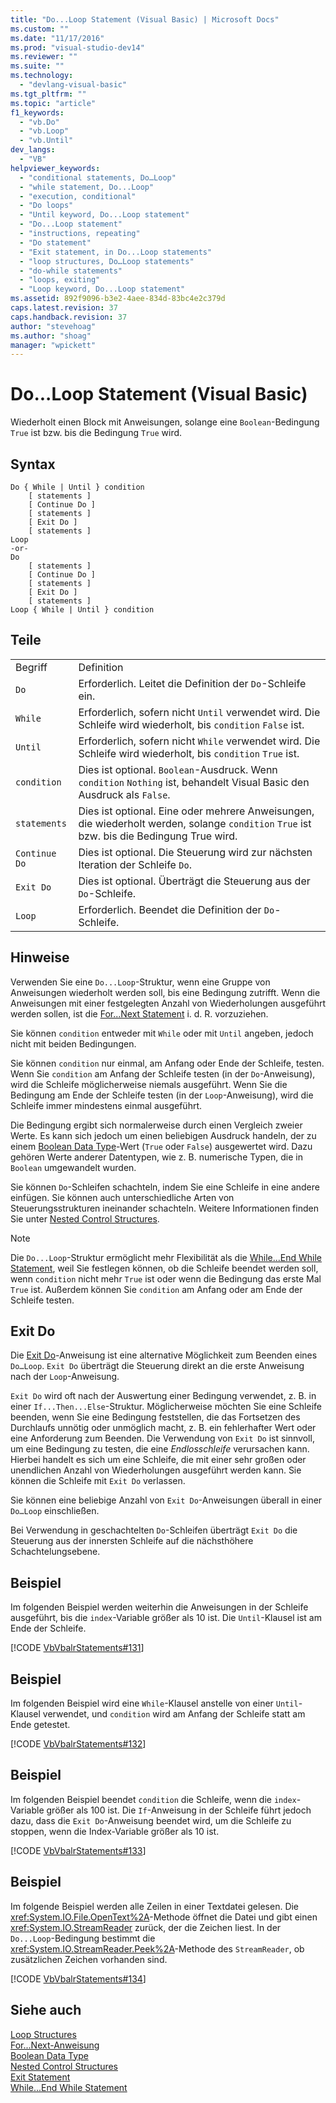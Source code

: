 ```yaml
---
title: "Do...Loop Statement (Visual Basic) | Microsoft Docs"
ms.custom: ""
ms.date: "11/17/2016"
ms.prod: "visual-studio-dev14"
ms.reviewer: ""
ms.suite: ""
ms.technology: 
  - "devlang-visual-basic"
ms.tgt_pltfrm: ""
ms.topic: "article"
f1_keywords: 
  - "vb.Do"
  - "vb.Loop"
  - "vb.Until"
dev_langs: 
  - "VB"
helpviewer_keywords: 
  - "conditional statements, Do…Loop"
  - "while statement, Do...Loop"
  - "execution, conditional"
  - "Do loops"
  - "Until keyword, Do...Loop statement"
  - "Do...Loop statement"
  - "instructions, repeating"
  - "Do statement"
  - "Exit statement, in Do...Loop statements"
  - "loop structures, Do…Loop statements"
  - "do-while statements"
  - "loops, exiting"
  - "Loop keyword, Do...Loop statement"
ms.assetid: 892f9096-b3e2-4aee-834d-83bc4e2c379d
caps.latest.revision: 37
caps.handback.revision: 37
author: "stevehoag"
ms.author: "shoag"
manager: "wpickett"
---
```

# Do...Loop Statement (Visual Basic)
Wiederholt einen Block mit Anweisungen, solange eine `Boolean`\-Bedingung `True` ist bzw. bis die Bedingung `True` wird.  
  
## Syntax  
  
```  
Do { While | Until } condition  
    [ statements ]  
    [ Continue Do ]  
    [ statements ]  
    [ Exit Do ]  
    [ statements ]  
Loop  
-or-  
Do  
    [ statements ]  
    [ Continue Do ]  
    [ statements ]  
    [ Exit Do ]  
    [ statements ]  
Loop { While | Until } condition  
```  
  
## Teile  
  
|||  
|-|-|  
|Begriff|Definition|  
|`Do`|Erforderlich.  Leitet die Definition der `Do`\-Schleife ein.|  
|`While`|Erforderlich, sofern nicht `Until` verwendet wird.  Die Schleife wird wiederholt, bis `condition` `False` ist.|  
|`Until`|Erforderlich, sofern nicht `While` verwendet wird.  Die Schleife wird wiederholt, bis `condition` `True` ist.|  
|`condition`|Dies ist optional.  `Boolean`\-Ausdruck.  Wenn `condition` `Nothing` ist, behandelt Visual Basic den Ausdruck als `False`.|  
|`statements`|Dies ist optional.  Eine oder mehrere Anweisungen, die wiederholt werden, solange `condition` `True` ist bzw. bis die Bedingung True wird.|  
|`Continue Do`|Dies ist optional.  Die Steuerung wird zur nächsten Iteration der Schleife `Do`.|  
|`Exit Do`|Dies ist optional.  Überträgt die Steuerung aus der `Do`\-Schleife.|  
|`Loop`|Erforderlich.  Beendet die Definition der `Do`\-Schleife.|  
  
## Hinweise  
 Verwenden Sie eine `Do...Loop`\-Struktur, wenn eine Gruppe von Anweisungen wiederholt werden soll, bis eine Bedingung zutrifft.  Wenn die Anweisungen mit einer festgelegten Anzahl von Wiederholungen ausgeführt werden sollen, ist die [For...Next Statement](../../../visual-basic/language-reference/statements/for-next-statement.md) i. d. R. vorzuziehen.  
  
 Sie können `condition` entweder mit `While` oder mit `Until` angeben, jedoch nicht mit beiden Bedingungen.  
  
 Sie können `condition` nur einmal, am Anfang oder Ende der Schleife, testen.  Wenn Sie `condition` am Anfang der Schleife testen \(in der `Do`\-Anweisung\), wird die Schleife möglicherweise niemals ausgeführt.  Wenn Sie die Bedingung am Ende der Schleife testen \(in der `Loop`\-Anweisung\), wird die Schleife immer mindestens einmal ausgeführt.  
  
 Die Bedingung ergibt sich normalerweise durch einen Vergleich zweier Werte. Es kann sich jedoch um einen beliebigen Ausdruck handeln, der zu einem [Boolean Data Type](../../../visual-basic/language-reference/data-types/boolean-data-type.md)\-Wert \(`True` oder `False`\) ausgewertet wird.  Dazu gehören Werte anderer Datentypen, wie z. B. numerische Typen, die in `Boolean` umgewandelt wurden.  
  
 Sie können `Do`\-Schleifen schachteln, indem Sie eine Schleife in eine andere einfügen.  Sie können auch unterschiedliche Arten von Steuerungsstrukturen ineinander schachteln.  Weitere Informationen finden Sie unter [Nested Control Structures](../../../visual-basic/programming-guide/language-features/control-flow/nested-control-structures.md).  
  
> [!NOTE]
>  Die `Do...Loop`\-Struktur ermöglicht mehr Flexibilität als die [While...End While Statement](../../../visual-basic/language-reference/statements/while-end-while-statement.md), weil Sie festlegen können, ob die Schleife beendet werden soll, wenn `condition` nicht mehr `True` ist oder wenn die Bedingung das erste Mal `True` ist.  Außerdem können Sie `condition` am Anfang oder am Ende der Schleife testen.  
  
## Exit Do  
 Die [Exit Do](../../../visual-basic/language-reference/statements/exit-statement.md)\-Anweisung ist eine alternative Möglichkeit zum Beenden eines `Do…Loop`.  `Exit Do` überträgt die Steuerung direkt an die erste Anweisung nach der `Loop`\-Anweisung.  
  
 `Exit Do` wird oft nach der Auswertung einer Bedingung verwendet, z. B. in einer `If...Then...Else`\-Struktur.  Möglicherweise möchten Sie eine Schleife beenden, wenn Sie eine Bedingung feststellen, die das Fortsetzen des Durchlaufs unnötig oder unmöglich macht, z. B. ein fehlerhafter Wert oder eine Anforderung zum Beenden.  Die Verwendung von `Exit Do` ist sinnvoll, um eine Bedingung zu testen, die eine *Endlosschleife* verursachen kann. Hierbei handelt es sich um eine Schleife, die mit einer sehr großen oder unendlichen Anzahl von Wiederholungen ausgeführt werden kann.  Sie können die Schleife mit `Exit Do` verlassen.  
  
 Sie können eine beliebige Anzahl von `Exit Do`\-Anweisungen überall in einer `Do…Loop` einschließen.  
  
 Bei Verwendung in geschachtelten `Do`\-Schleifen überträgt `Exit Do` die Steuerung aus der innersten Schleife auf die nächsthöhere Schachtelungsebene.  
  
## Beispiel  
 Im folgenden Beispiel werden weiterhin die Anweisungen in der Schleife ausgeführt, bis die `index`\-Variable größer als 10 ist.  Die `Until`\-Klausel ist am Ende der Schleife.  
  
 [!CODE [VbVbalrStatements#131](../CodeSnippet/VS_Snippets_VBCSharp/VbVbalrStatements#131)]  
  
## Beispiel  
 Im folgenden Beispiel wird eine `While`\-Klausel anstelle von einer `Until`\-Klausel verwendet, und `condition` wird am Anfang der Schleife statt am Ende getestet.  
  
 [!CODE [VbVbalrStatements#132](../CodeSnippet/VS_Snippets_VBCSharp/VbVbalrStatements#132)]  
  
## Beispiel  
 Im folgenden Beispiel beendet `condition` die Schleife, wenn die `index`\-Variable größer als 100 ist.  Die `If`\-Anweisung in der Schleife führt jedoch dazu, dass die `Exit Do`\-Anweisung beendet wird, um die Schleife zu stoppen, wenn die Index\-Variable größer als 10 ist.  
  
 [!CODE [VbVbalrStatements#133](../CodeSnippet/VS_Snippets_VBCSharp/VbVbalrStatements#133)]  
  
## Beispiel  
 Im folgende Beispiel werden alle Zeilen in einer Textdatei gelesen.  Die <xref:System.IO.File.OpenText%2A>\-Methode öffnet die Datei und gibt einen <xref:System.IO.StreamReader> zurück, der die Zeichen liest.  In der `Do...Loop`\-Bedingung bestimmt die <xref:System.IO.StreamReader.Peek%2A>\-Methode des `StreamReader`, ob zusätzlichen Zeichen vorhanden sind.  
  
 [!CODE [VbVbalrStatements#134](../CodeSnippet/VS_Snippets_VBCSharp/VbVbalrStatements#134)]  
  
## Siehe auch  
 [Loop Structures](../../../visual-basic/programming-guide/language-features/control-flow/loop-structures.md)   
 [For...Next\-Anweisung](../../../visual-basic/language-reference/statements/for-next-statement.md)   
 [Boolean Data Type](../../../visual-basic/language-reference/data-types/boolean-data-type.md)   
 [Nested Control Structures](../../../visual-basic/programming-guide/language-features/control-flow/nested-control-structures.md)   
 [Exit Statement](../../../visual-basic/language-reference/statements/exit-statement.md)   
 [While...End While Statement](../../../visual-basic/language-reference/statements/while-end-while-statement.md)